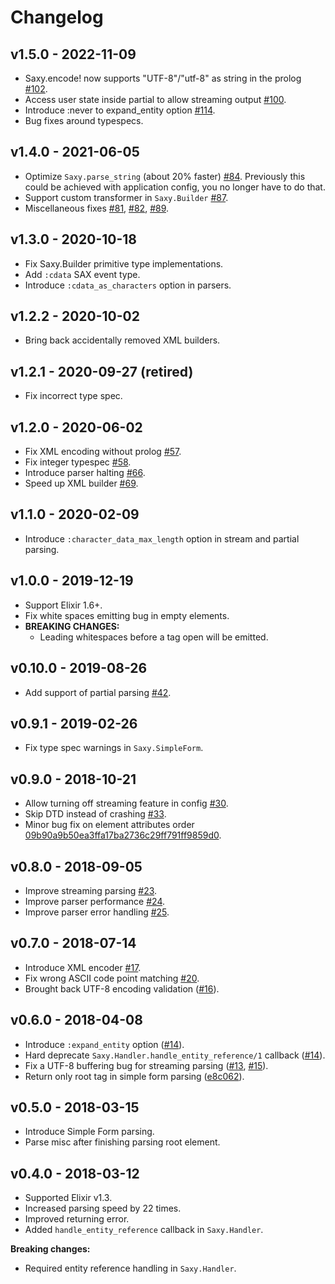 # Changelog

## v1.5.0 - 2022-11-09

* Saxy.encode! now supports "UTF-8"/"utf-8" as string in the prolog [#102](https://github.com/qcam/saxy/pull/102).
* Access user state inside partial to allow streaming output [#100](https://github.com/qcam/saxy/pull/100).
* Introduce :never to expand_entity option [#114](https://github.com/qcam/saxy/pull/114).
* Bug fixes around typespecs.

## v1.4.0 - 2021-06-05

* Optimize `Saxy.parse_string` (about 20% faster) [#84](https://github.com/qcam/saxy/pull/84).
  Previously this could be achieved with application config, you no longer have
  to do that.
* Support custom transformer in `Saxy.Builder` [#87](https://github.com/qcam/saxy/pull/87).
* Miscellaneous fixes [#81](https://github.com/qcam/saxy/pull/81),
  [#82](https://github.com/qcam/saxy/pull/82),
  [#89](https://github.com/qcam/saxy/pull/89).

## v1.3.0 - 2020-10-18

* Fix Saxy.Builder primitive type implementations.
* Add `:cdata` SAX event type.
* Introduce `:cdata_as_characters` option in parsers.

## v1.2.2 - 2020-10-02

* Bring back accidentally removed XML builders.

## v1.2.1 - 2020-09-27 (retired)

* Fix incorrect type spec.

## v1.2.0 - 2020-06-02

* Fix XML encoding without prolog [#57](https://github.com/qcam/saxy/pull/57).
* Fix integer typespec [#58](https://github.com/qcam/saxy/pull/58).
* Introduce parser halting [#66](https://github.com/qcam/saxy/pull/66).
* Speed up XML builder [#69](https://github.com/qcam/saxy/pull/69).

## v1.1.0 - 2020-02-09

* Introduce `:character_data_max_length` option in stream and partial parsing.

## v1.0.0 - 2019-12-19

* Support Elixir 1.6+.
* Fix white spaces emitting bug in empty elements.
* **BREAKING CHANGES:**
  * Leading whitespaces before a tag open will be emitted.

## v0.10.0 - 2019-08-26

* Add support of partial parsing [#42](https://github.com/qcam/saxy/pull/42).

## v0.9.1 - 2019-02-26

* Fix type spec warnings in `Saxy.SimpleForm`.

## v0.9.0 - 2018-10-21

* Allow turning off streaming feature in config [#30](https://github.com/qcam/saxy/pull/30).
* Skip DTD instead of crashing [#33](https://github.com/qcam/saxy/pull/33).
* Minor bug fix on element attributes order [09b90a9b50ea3ffa17ba2736c29ff791ff9859d0](https://github.com/qcam/saxy/commit/09b90a9b50ea3ffa17ba2736c29ff791ff9859d0).

## v0.8.0 - 2018-09-05

* Improve streaming parsing [#23](https://github.com/qcam/saxy/pull/23).
* Improve parser performance [#24](https://github.com/qcam/saxy/pull/24).
* Improve parser error handling [#25](https://github.com/qcam/saxy/pull/25).

## v0.7.0 - 2018-07-14

* Introduce XML encoder [#17](https://github.com/qcam/saxy/pull/17).
* Fix wrong ASCII code point matching [#20](https://github.com/qcam/saxy/pull/20).
* Brought back UTF-8 encoding validation ([#16](https://github.com/qcam/saxy/pull/16)).

## v0.6.0 - 2018-04-08

* Introduce `:expand_entity` option ([#14](https://github.com/qcam/saxy/pull/14)).
* Hard deprecate `Saxy.Handler.handle_entity_reference/1` callback ([#14](https://github.com/qcam/saxy/pull/14)).
* Fix a UTF-8 buffering bug for streaming parsing ([#13](https://github.com/qcam/saxy/pull/13), [#15](https://github.com/qcam/saxy/pull/15)).
* Return only root tag in simple form parsing ([e8c062](https://github.com/qcam/saxy/commit/e8c062e94f91ccea4491cec29c4c7861e7b7163b)).

## v0.5.0 - 2018-03-15

* Introduce Simple Form parsing.
* Parse misc after finishing parsing root element.

## v0.4.0 - 2018-03-12

* Supported Elixir v1.3.
* Increased parsing speed by 22 times.
* Improved returning error.
* Added `handle_entity_reference` callback in `Saxy.Handler`.

**Breaking changes:**

* Required entity reference handling in `Saxy.Handler`.
